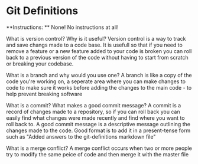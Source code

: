 # Git Definitions

**Instructions: ** None! No instructions at all!

What is version control? Why is it useful?
Version control is a way to track and save changs made to a code base. It is usefull so that if you need to remove a feature or a new feature added to your code is broken you can roll back to a previous version of the code without having to start from scratch or breaking your codebase.

What is a branch and why would you use one?
A branch is like a copy of the code you're working on, a seperate area where you can make changes to code to make sure it works before adding the changes to the main code - to help prevent breaking software

What is a commit? What makes a good commit message?
A commit is a record of changes made to a repository, so if you can roll back you can easily find what changes were made recently and find where you want to roll back to. A good commit message is a descriptive message outlining the changes made to the code. Good format is to add it in a present-tense form such as "Added answers to the git-definitions markdown file"

What is a merge conflict?
A merge conflict occurs when two or more people try to modify the same peice of code and then merge it with the master file